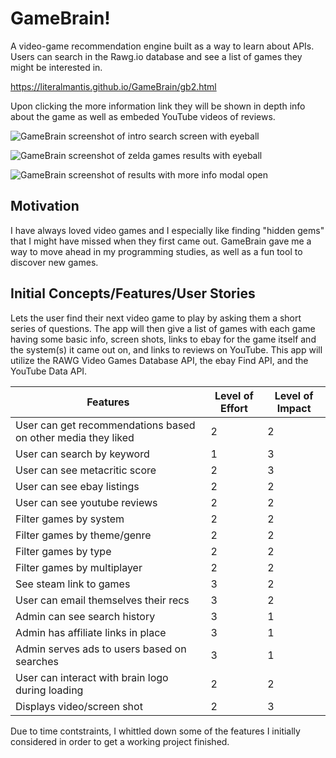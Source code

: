 <h1>GameBrain!</h1>
<p>A video-game recommendation engine built as a way to learn about APIs. Users can 
search in the Rawg.io database and see a list of games they might be interested in.  

<a>https://literalmantis.github.io/GameBrain/gb2.html</a>

Upon clicking the more information link they will be shown in depth info about the game 
as well as embeded YouTube videos of reviews.
</p>

![GameBrain screenshot of intro search screen with eyeball](https://github.com/literalmantis/GameBrain/blob/master/images/Screen%20Shots/GBintroSS.png)

![GameBrain screenshot of zelda games results with eyeball](https://github.com/literalmantis/GameBrain/blob/master/images/Screen%20Shots/GBresultsSS.jpg)

![GameBrain screenshot of results with more info modal open](https://github.com/literalmantis/GameBrain/blob/master/images/Screen%20Shots/GBmodalSS.jpg)

<h2>Motivation</h2>
<p>I have always loved video games and I especially like finding "hidden gems" that I might have missed
when they first came out.  GameBrain gave me a way to move ahead in my programming studies, as well as a 
fun tool to discover new games.</p>

<h2>Initial Concepts/Features/User Stories</h2>
<p>Lets the user find their next video game to play by asking them a short series of questions.  
The app will then give a list of games with each game having some basic info, screen shots, links 
to ebay for the game itself and the system(s) it came out on, and links to reviews on YouTube.  
This app will utilize the RAWG Video Games Database API, the ebay Find API, and the YouTube Data API.</p>


| Features                                                     | Level of Effort | Level of Impact |
|--------------------------------------------------------------|-----------------|-----------------|
| User can get recommendations based on other media they liked | 2               | 2               |
| User can search by keyword                                   | 1               | 3               |
| User can see metacritic score                                | 2               | 3               |
| User can see ebay listings                                   | 2               | 2               |
| User can see youtube reviews                                 | 2               | 2               |
| Filter games by system                                       | 2               | 2               |
| Filter games by theme/genre                                  | 2               | 2               |
| Filter games by type                                         | 2               | 2               |
| Filter games by multiplayer                                  | 2               | 2               |
| See steam link to games                                      | 3               | 2               |
| User can email themselves their recs                         | 3               | 2               |
| Admin can see search history                                 | 3               | 1               |
| Admin has affiliate links in place                           | 3               | 1               |
| Admin serves ads to users based on searches                  | 3               | 1               |
| User can interact with brain logo during loading             | 2               | 2               |
| Displays video/screen shot                                   | 2               | 3               |
            
     
Due to time contstraints, I whittled down some of the features I initially considered in order to get a working
project finished.
    


